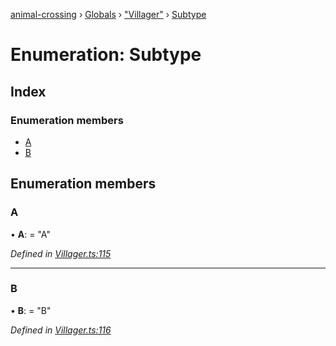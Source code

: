[animal-crossing](../README.md) › [Globals](../globals.md) › ["Villager"](../modules/_villager_.md) › [Subtype](_villager_.subtype.md)

# Enumeration: Subtype

## Index

### Enumeration members

* [A](_villager_.subtype.md#a)
* [B](_villager_.subtype.md#b)

## Enumeration members

###  A

• **A**: = "A"

*Defined in [Villager.ts:115](https://github.com/Norviah/animal-crossing/blob/0da76a6/module/types/Villager.ts#L115)*

___

###  B

• **B**: = "B"

*Defined in [Villager.ts:116](https://github.com/Norviah/animal-crossing/blob/0da76a6/module/types/Villager.ts#L116)*
